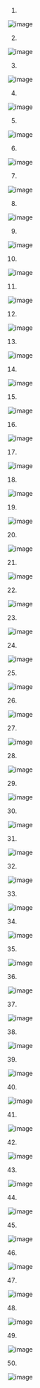 1.
![image](https://github.com/jefftsui1/Cybersecurity-Home-Labs/assets/46698661/40821fcb-d224-4b10-9fb4-eafc3104eba0)


2.
![image](https://github.com/jefftsui1/Cybersecurity-Home-Labs/assets/46698661/30918b66-c820-4734-bf82-f423d2aa42bf)

3.
![image](https://github.com/jefftsui1/Cybersecurity-Home-Labs/assets/46698661/a126148d-fe15-4227-8dd5-caf6cff8397e)


4. 
![image](https://github.com/jefftsui1/Cybersecurity-Home-Labs/assets/46698661/c88f1ed5-05ae-45cc-8cd3-296e03e3ec5d)



5.
![image](https://github.com/jefftsui1/Cybersecurity-Home-Labs/assets/46698661/17ba4454-a958-4841-aaba-1c3e74669c18)

6.
![image](https://github.com/jefftsui1/Cybersecurity-Home-Labs/assets/46698661/06d8ef0f-c696-4439-8e6f-257762b80d3e)


7.
![image](https://github.com/jefftsui1/Cybersecurity-Home-Labs/assets/46698661/4d61bdc7-3a12-4d19-86f5-17da7ad99e3e)

8.
![image](https://github.com/jefftsui1/Cybersecurity-Home-Labs/assets/46698661/ba1ebb06-4300-46b2-87f2-ef70c1f41903)

9.
![image](https://github.com/jefftsui1/Cybersecurity-Home-Labs/assets/46698661/4849ddd9-05ad-4183-a253-32fc7e1b16b0)

10.
![image](https://github.com/jefftsui1/Cybersecurity-Home-Labs/assets/46698661/c3a46428-642c-44de-9a90-a4b7df318d37)


11.
![image](https://github.com/jefftsui1/Cybersecurity-Home-Labs/assets/46698661/b361954b-427c-4b2c-ab01-2b32fe61fab2)

12.
![image](https://github.com/jefftsui1/Cybersecurity-Home-Labs/assets/46698661/84812531-68b8-4671-ad98-2b6ed845ec08)

13.
![image](https://github.com/jefftsui1/Cybersecurity-Home-Labs/assets/46698661/5441ee40-f72b-4041-a161-470a00d4ce74)

14.
![image](https://github.com/jefftsui1/Cybersecurity-Home-Labs/assets/46698661/8ae8e9dd-d537-4704-8fa1-19911d61e238)

15.
![image](https://github.com/jefftsui1/Cybersecurity-Home-Labs/assets/46698661/dec4d3af-5ad8-4402-b720-855b74df8869)


16.
![image](https://github.com/jefftsui1/Cybersecurity-Home-Labs/assets/46698661/412a7998-8eb9-4bf6-bc88-e0a28182eaa5)


17.
![image](https://github.com/jefftsui1/Cybersecurity-Home-Labs/assets/46698661/6df5f262-2c7b-485c-a066-ff9b9dd7e60f)


18.
![image](https://github.com/jefftsui1/Cybersecurity-Home-Labs/assets/46698661/869973e7-430b-42e9-bd6b-5e9c4c0dcaff)

19.
![image](https://github.com/jefftsui1/Cybersecurity-Home-Labs/assets/46698661/75b9cb0e-41b5-4935-847e-49ca4966729b)


20.
![image](https://github.com/jefftsui1/Cybersecurity-Home-Labs/assets/46698661/2f2d60c6-f39b-4f46-b218-675f17722265)


21. 
![image](https://github.com/jefftsui1/Cybersecurity-Home-Labs/assets/46698661/a535eb8b-e4e4-421a-a23e-4d4ad7c7a8ce)

22.
![image](https://github.com/jefftsui1/Cybersecurity-Home-Labs/assets/46698661/bf07ad20-783b-429b-9155-7a4a65fa68d6)

23.
![image](https://github.com/jefftsui1/Cybersecurity-Home-Labs/assets/46698661/0ae43f0a-5649-434c-9447-888e4ccb56a1)

24.
![image](https://github.com/jefftsui1/Cybersecurity-Home-Labs/assets/46698661/5da9c8f5-773c-4e00-906b-a5f96bc5d005)

25.
![image](https://github.com/jefftsui1/Cybersecurity-Home-Labs/assets/46698661/6937d116-65c6-41b6-b593-b136fbe820cb)

26.
![image](https://github.com/jefftsui1/Cybersecurity-Home-Labs/assets/46698661/4b9cb701-eab5-41a3-b3b1-239f523c5eee)


27.
![image](https://github.com/jefftsui1/Cybersecurity-Home-Labs/assets/46698661/5ecb0ecd-7604-4e10-b42d-512c10185ee8)

28.
![image](https://github.com/jefftsui1/Cybersecurity-Home-Labs/assets/46698661/33dc0f7e-dd9a-466f-bdc5-7f013d0ba337)

29.
![image](https://github.com/jefftsui1/Cybersecurity-Home-Labs/assets/46698661/55daee0d-e1d7-4e35-9ca8-dba4ff88d95a)

30.
![image](https://github.com/jefftsui1/Cybersecurity-Home-Labs/assets/46698661/54f15a84-afa0-4960-b071-dfebdbe6686e)

31.
![image](https://github.com/jefftsui1/Cybersecurity-Home-Labs/assets/46698661/84992600-1fa1-4085-982c-4536dffc1ef7)

32.
![image](https://github.com/jefftsui1/Cybersecurity-Home-Labs/assets/46698661/f299f2a1-8bba-49ea-b2b6-ee09e4e85348)

33.
![image](https://github.com/jefftsui1/Cybersecurity-Home-Labs/assets/46698661/014afdda-16f9-400b-be57-d0e01dd8f1bb)

34.
![image](https://github.com/jefftsui1/Cybersecurity-Home-Labs/assets/46698661/70c5311f-d78f-484a-bc9b-cf8cad8a6234)

35.
![image](https://github.com/jefftsui1/Cybersecurity-Home-Labs/assets/46698661/baa9e9be-7688-495d-9870-499bb3964262)

36.
![image](https://github.com/jefftsui1/Cybersecurity-Home-Labs/assets/46698661/abfced8f-72b0-4672-8ad5-7e03e24aa724)

37.
![image](https://github.com/jefftsui1/Cybersecurity-Home-Labs/assets/46698661/e8c9d8fc-30ff-431f-9d93-bdc078c9ffc1)

38.
![image](https://github.com/jefftsui1/Cybersecurity-Home-Labs/assets/46698661/905a3cad-a5ae-4006-b9d5-d445738f8c29)

39.
![image](https://github.com/jefftsui1/Cybersecurity-Home-Labs/assets/46698661/b7ca7d65-cdf5-4730-8581-3fc56d1122ae)

40. 
![image](https://github.com/jefftsui1/Cybersecurity-Home-Labs/assets/46698661/3f6c1674-26e3-4dd3-bf50-aae4e53f5b50)

41.
![image](https://github.com/jefftsui1/Cybersecurity-Home-Labs/assets/46698661/0fc84f0c-6930-41ae-8cc7-5259cea83986)

42.
![image](https://github.com/jefftsui1/Cybersecurity-Home-Labs/assets/46698661/e61246b0-d71d-44bd-b4f1-3e74d3136b86)

43.
![image](https://github.com/jefftsui1/Cybersecurity-Home-Labs/assets/46698661/51814adc-4bcc-4b0c-bf7c-f16ca93af4da)

44.
![image](https://github.com/jefftsui1/Cybersecurity-Home-Labs/assets/46698661/d685e3b1-2d7f-4d83-b44a-624c3b6a1dad)

45.
![image](https://github.com/jefftsui1/Cybersecurity-Home-Labs/assets/46698661/35269efc-b575-4bcb-afaa-cac62fa79b3f)

46.
![image](https://github.com/jefftsui1/Cybersecurity-Home-Labs/assets/46698661/71ab375a-25b2-4845-9b07-96bbf49640f1)

47.
![image](https://github.com/jefftsui1/Cybersecurity-Home-Labs/assets/46698661/fd372af3-b07d-4f6b-9a79-a76f36b2f1eb)

48.
![image](https://github.com/jefftsui1/Cybersecurity-Home-Labs/assets/46698661/dfc5ae0f-3552-411e-a75b-033a81facee9)

49.
![image](https://github.com/jefftsui1/Cybersecurity-Home-Labs/assets/46698661/071c0b06-94d6-43ad-80b6-3a70a6dee9af)

50. 
![image](https://github.com/jefftsui1/Cybersecurity-Home-Labs/assets/46698661/6fb0781f-eddb-4888-a6ff-7a9432800213)

